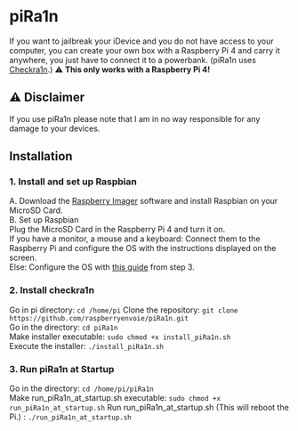 # piRa1n
If you want to jailbreak your iDevice and you do not have access to your computer, you can create your own box with a Raspberry Pi 4 and carry it anywhere, you just have to connect it to a powerbank. (piRa1n uses [Checkra1n](https://checkra.in/).)
⚠️ **This only works with a Raspberry Pi 4!**

## ⚠️ Disclaimer
If you use piRa1n please note that I am in no way responsible for any damage to your devices.

## Installation 

### 1. Install and set up Raspbian
A. Download the [Raspberry Imager](https://www.raspberrypi.org/downloads/) software and install Raspbian on your MicroSD Card.  
B. Set up Raspbian  
Plug the MicroSD Card in the Raspberry Pi 4 and turn it on.  
If you have a monitor, a mouse and a keyboard: Connect them to the Raspberry Pi and configure the OS with the instructions displayed on the screen.   
Else: Configure the OS with [this guide](https://hackernoon.com/raspberry-pi-headless-install-462ccabd75d0) from step 3.   

### 2. Install checkra1n
Go in pi directory: `cd /home/pi`
Clone the repository: `git clone https://github.com/raspberryenvoie/piRa1n.git`\
Go in the directory: `cd piRa1n`\
Make installer executable: `sudo chmod +x install_piRa1n.sh`\
Execute the installer: `./install_piRa1n.sh`

### 3. Run piRa1n at Startup
Go in the directory: `cd /home/pi/piRa1n`\
Make run_piRa1n_at_startup.sh executable: `sudo chmod +x run_piRa1n_at_startup.sh`
Run run_piRa1n_at_startup.sh (This will reboot the Pi.) : `./run_piRa1n_at_startup.sh`
